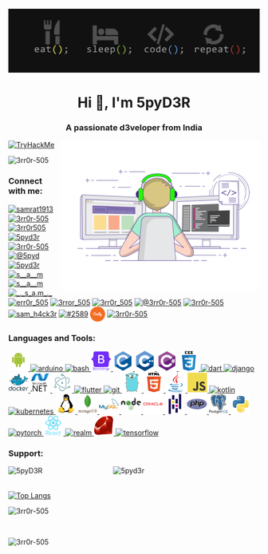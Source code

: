 ![MasterHead](https://raw.githubusercontent.com/3rr0r-505/3rr0r-505/main/coder-law.jpg)
<h1 align="center">Hi 👋, I'm 5pyD3R</h1>
<h3 align="center">A passionate d3veloper from India</h3>
<img align="right" alt="Coding" width="400" src="https://raw.githubusercontent.com/3rr0r-505/3rr0r-505/main/coding-freak.gif")>

[![TryHackMe](https://tryhackme-badges.s3.amazonaws.com/5pyD3R.png?version=7)](https://tryhackme.com/p/5pyD3R)

<p align="left"> <img src="https://komarev.com/ghpvc/?username=3rr0r-505&label=Profile%20views&color=0e75b6&style=flat" alt="3rr0r-505" /> </p>

<h3 align="left">Connect with me:</h3>
<p align="left">
<a href="https://linkedin.com/in/samrat1913" target="blank"><img align="center" src="https://raw.githubusercontent.com/rahuldkjain/github-profile-readme-generator/master/src/images/icons/Social/linked-in-alt.svg" alt="samrat1913" height="30" width="40" /></a>
<a href="https://codepen.io/3rr0r-505" target="blank"><img align="center" src="https://raw.githubusercontent.com/rahuldkjain/github-profile-readme-generator/master/src/images/icons/Social/codepen.svg" alt="3rr0r-505" height="30" width="40" /></a>
<a href="https://dev.to/3rr0r505" target="blank"><img align="center" src="https://raw.githubusercontent.com/rahuldkjain/github-profile-readme-generator/master/src/images/icons/Social/devto.svg" alt="3rr0r505" height="30" width="40" /></a>
<a href="https://stackoverflow.com/users/19831051/5pyd3r" target="blank"><img align="center" src="https://raw.githubusercontent.com/rahuldkjain/github-profile-readme-generator/master/src/images/icons/Social/stack-overflow.svg" alt="5pyd3r" height="30" width="40" /></a>
<a href="https://codesandbox.io/u/3rr0r-505" target="blank"><img align="center" src="https://raw.githubusercontent.com/rahuldkjain/github-profile-readme-generator/master/src/images/icons/Social/codesandbox.svg" alt="3rr0r-505" height="30" width="30" /></a>
<a href="https://medium.com/@5pyd" target="blank"><img align="center" src="https://raw.githubusercontent.com/rahuldkjain/github-profile-readme-generator/master/src/images/icons/Social/medium.svg" alt="@5pyd" height="30" width="40" /></a>
<a href="https://www.behance.net/5pyd3r" target="blank"><img align="center" src="https://raw.githubusercontent.com/rahuldkjain/github-profile-readme-generator/master/src/images/icons/Social/behance.svg" alt="5pyd3r" height="30" width="40" /></a>
<a href="https://dribbble.com/5pyD" target="blank"><img align="center" src="https://raw.githubusercontent.com/rahuldkjain/github-profile-readme-generator/master/src/images/icons/Social/dribbble.svg" alt="s__a__m" height="30" width="40" /></a>
<a href="https://www.fiverr.com/spy_d3r" target="blank"><img align="center" src="https://www.vectorlogo.zone/logos/fiverr/fiverr-icon.svg" alt="s__a__m" height="30" width="40" /></a>
<a href="https://instagram.com/_._s_a.m_._" target="blank"><img align="center" src="https://raw.githubusercontent.com/rahuldkjain/github-profile-readme-generator/master/src/images/icons/Social/instagram.svg" alt="_._s_a.m_._" height="30" width="40" /></a>
<a href="https://www.codechef.com/users/err0r_505" target="blank"><img align="center" src="https://cdn.jsdelivr.net/npm/simple-icons@3.1.0/icons/codechef.svg" alt="err0r_505" height="30" width="40" /></a>
<a href="https://www.hackerrank.com/3rror_505" target="blank"><img align="center" src="https://raw.githubusercontent.com/rahuldkjain/github-profile-readme-generator/master/src/images/icons/Social/hackerrank.svg" alt="3rror_505" height="30" width="40" /></a>
<a href="https://codeforces.com/profile/3rr0r_505" target="blank"><img align="center" src="https://raw.githubusercontent.com/rahuldkjain/github-profile-readme-generator/master/src/images/icons/Social/codeforces.svg" alt="3rr0r_505" height="30" width="40" /></a>
<a href="https://www.hackerearth.com/@3rr0r-505" target="blank"><img align="center" src="https://raw.githubusercontent.com/rahuldkjain/github-profile-readme-generator/master/src/images/icons/Social/hackerearth.svg" alt="@3rr0r-505" height="30" width="40" /></a>
<a href="https://www.leetcode.com/3rr0r-505" target="blank"><img align="center" src="https://raw.githubusercontent.com/rahuldkjain/github-profile-readme-generator/master/src/images/icons/Social/leet-code.svg" alt="3rr0r-505" height="30" width="40" /></a>
<a href="https://auth.geeksforgeeks.org/user/sam_h4ck3r" target="blank"><img align="center" src="https://raw.githubusercontent.com/rahuldkjain/github-profile-readme-generator/master/src/images/icons/Social/geeks-for-geeks.svg" alt="sam_h4ck3r" height="30" width="40" /></a>
<a href="https://discord.gg/#2589" target="blank"><img align="center" src="https://raw.githubusercontent.com/rahuldkjain/github-profile-readme-generator/master/src/images/icons/Social/discord.svg" alt="#2589" height="30" width="40" /></a>
<a href="https://www.credly.com/users/samrat-dey.6f6a07f0" target="blank"><img align="center" src="https://github.com/3rr0r-505/3rr0r-505/blob/main/credly-icon.svg" alt="3rr0r-505" height="30" width="30" /></a>
<a href="https://www.stopstalk.com/user/profile/5pyD3R" target="blank"><img align="center" src="https://www.stopstalk.com/static/images/stopstalk-logo.png" alt="3rr0r-505" height="30" width="30" /></a>
</p>

<h3 align="left">Languages and Tools:</h3>
<p align="left"> <a href="https://developer.android.com" target="_blank" rel="noreferrer"> <img src="https://raw.githubusercontent.com/devicons/devicon/master/icons/android/android-original-wordmark.svg" alt="android" width="40" height="40"/> </a> <a href="https://www.arduino.cc/" target="_blank" rel="noreferrer"> <img src="https://cdn.worldvectorlogo.com/logos/arduino-1.svg" alt="arduino" width="40" height="40"/> </a> <a href="https://www.gnu.org/software/bash/" target="_blank" rel="noreferrer"> <img src="https://www.vectorlogo.zone/logos/gnu_bash/gnu_bash-icon.svg" alt="bash" width="40" height="40"/> </a> <a href="https://getbootstrap.com" target="_blank" rel="noreferrer"> <img src="https://raw.githubusercontent.com/devicons/devicon/master/icons/bootstrap/bootstrap-plain-wordmark.svg" alt="bootstrap" width="40" height="40"/> </a> <a href="https://www.cprogramming.com/" target="_blank" rel="noreferrer"> <img src="https://raw.githubusercontent.com/devicons/devicon/master/icons/c/c-original.svg" alt="c" width="40" height="40"/> </a> <a href="https://www.w3schools.com/cpp/" target="_blank" rel="noreferrer"> <img src="https://raw.githubusercontent.com/devicons/devicon/master/icons/cplusplus/cplusplus-original.svg" alt="cplusplus" width="40" height="40"/> </a> <a href="https://www.w3schools.com/cs/" target="_blank" rel="noreferrer"> <img src="https://raw.githubusercontent.com/devicons/devicon/master/icons/csharp/csharp-original.svg" alt="csharp" width="40" height="40"/> </a> <a href="https://www.w3schools.com/css/" target="_blank" rel="noreferrer"> <img src="https://raw.githubusercontent.com/devicons/devicon/master/icons/css3/css3-original-wordmark.svg" alt="css3" width="40" height="40"/> </a> <a href="https://dart.dev" target="_blank" rel="noreferrer"> <img src="https://www.vectorlogo.zone/logos/dartlang/dartlang-icon.svg" alt="dart" width="40" height="40"/> </a> <a href="https://www.djangoproject.com/" target="_blank" rel="noreferrer"> <img src="https://cdn.worldvectorlogo.com/logos/django.svg" alt="django" width="40" height="40"/> </a> <a href="https://www.docker.com/" target="_blank" rel="noreferrer"> <img src="https://raw.githubusercontent.com/devicons/devicon/master/icons/docker/docker-original-wordmark.svg" alt="docker" width="40" height="40"/> </a> <a href="https://dotnet.microsoft.com/" target="_blank" rel="noreferrer"> <img src="https://raw.githubusercontent.com/devicons/devicon/master/icons/dot-net/dot-net-original-wordmark.svg" alt="dotnet" width="40" height="40"/> </a> <a href="https://www.electronjs.org" target="_blank" rel="noreferrer"> <img src="https://raw.githubusercontent.com/devicons/devicon/master/icons/electron/electron-original.svg" alt="electron" width="40" height="40"/> </a> <a href="https://flutter.dev" target="_blank" rel="noreferrer"> <img src="https://www.vectorlogo.zone/logos/flutterio/flutterio-icon.svg" alt="flutter" width="40" height="40"/> </a> <a href="https://git-scm.com/" target="_blank" rel="noreferrer"> <img src="https://www.vectorlogo.zone/logos/git-scm/git-scm-icon.svg" alt="git" width="40" height="40"/> </a> <a href="https://golang.org" target="_blank" rel="noreferrer"> <img src="https://raw.githubusercontent.com/devicons/devicon/master/icons/go/go-original.svg" alt="go" width="40" height="40"/> </a> <a href="https://www.w3.org/html/" target="_blank" rel="noreferrer"> <img src="https://raw.githubusercontent.com/devicons/devicon/master/icons/html5/html5-original-wordmark.svg" alt="html5" width="40" height="40"/> </a> <a href="https://www.java.com" target="_blank" rel="noreferrer"> <img src="https://raw.githubusercontent.com/devicons/devicon/master/icons/java/java-original.svg" alt="java" width="40" height="40"/> </a> <a href="https://developer.mozilla.org/en-US/docs/Web/JavaScript" target="_blank" rel="noreferrer"> <img src="https://raw.githubusercontent.com/devicons/devicon/master/icons/javascript/javascript-original.svg" alt="javascript" width="40" height="40"/> </a> <a href="https://kotlinlang.org" target="_blank" rel="noreferrer"> <img src="https://www.vectorlogo.zone/logos/kotlinlang/kotlinlang-icon.svg" alt="kotlin" width="40" height="40"/> </a> <a href="https://kubernetes.io" target="_blank" rel="noreferrer"> <img src="https://www.vectorlogo.zone/logos/kubernetes/kubernetes-icon.svg" alt="kubernetes" width="40" height="40"/> </a> <a href="https://www.linux.org/" target="_blank" rel="noreferrer"> <img src="https://raw.githubusercontent.com/devicons/devicon/master/icons/linux/linux-original.svg" alt="linux" width="40" height="40"/> </a> <a href="https://www.mongodb.com/" target="_blank" rel="noreferrer"> <img src="https://raw.githubusercontent.com/devicons/devicon/master/icons/mongodb/mongodb-original-wordmark.svg" alt="mongodb" width="40" height="40"/> </a> <a href="https://www.mysql.com/" target="_blank" rel="noreferrer"> <img src="https://raw.githubusercontent.com/devicons/devicon/master/icons/mysql/mysql-original-wordmark.svg" alt="mysql" width="40" height="40"/> </a> <a href="https://nodejs.org" target="_blank" rel="noreferrer"> <img src="https://raw.githubusercontent.com/devicons/devicon/master/icons/nodejs/nodejs-original-wordmark.svg" alt="nodejs" width="40" height="40"/> </a> <a href="https://www.oracle.com/" target="_blank" rel="noreferrer"> <img src="https://raw.githubusercontent.com/devicons/devicon/master/icons/oracle/oracle-original.svg" alt="oracle" width="40" height="40"/> </a> <a href="https://pandas.pydata.org/" target="_blank" rel="noreferrer"> <img src="https://raw.githubusercontent.com/devicons/devicon/2ae2a900d2f041da66e950e4d48052658d850630/icons/pandas/pandas-original.svg" alt="pandas" width="40" height="40"/> </a> <a href="https://www.php.net" target="_blank" rel="noreferrer"> <img src="https://raw.githubusercontent.com/devicons/devicon/master/icons/php/php-original.svg" alt="php" width="40" height="40"/> </a> <a href="https://www.postgresql.org" target="_blank" rel="noreferrer"> <img src="https://raw.githubusercontent.com/devicons/devicon/master/icons/postgresql/postgresql-original-wordmark.svg" alt="postgresql" width="40" height="40"/> </a> <a href="https://www.python.org" target="_blank" rel="noreferrer"> <img src="https://raw.githubusercontent.com/devicons/devicon/master/icons/python/python-original.svg" alt="python" width="40" height="40"/> </a> <a href="https://pytorch.org/" target="_blank" rel="noreferrer"> <img src="https://www.vectorlogo.zone/logos/pytorch/pytorch-icon.svg" alt="pytorch" width="40" height="40"/> </a> <a href="https://reactjs.org/" target="_blank" rel="noreferrer"> <img src="https://raw.githubusercontent.com/devicons/devicon/master/icons/react/react-original-wordmark.svg" alt="react" width="40" height="40"/> </a> <a href="https://realm.io/" target="_blank" rel="noreferrer"> <img src="https://raw.githubusercontent.com/bestofjs/bestofjs-webui/8665e8c267a0215f3159df28b33c365198101df5/public/logos/realm.svg" alt="realm" width="40" height="40"/> </a> <a href="https://www.ruby-lang.org/en/" target="_blank" rel="noreferrer"> <img src="https://raw.githubusercontent.com/devicons/devicon/master/icons/ruby/ruby-original.svg" alt="ruby" width="40" height="40"/> </a> <a href="https://www.tensorflow.org" target="_blank" rel="noreferrer"> <img src="https://www.vectorlogo.zone/logos/tensorflow/tensorflow-icon.svg" alt="tensorflow" width="40" height="40"/> </a> </p>

<h3 align="left">Support:</h3>
<p><a href="https://www.buymeacoffee.com/5pyD3R"> <img align="left" src="https://cdn.buymeacoffee.com/buttons/v2/default-yellow.png" height="50" width="210" alt="5pyD3R" /></a><a href="https://ko-fi.com/5pyd3r"> <img align="left" src="https://cdn.ko-fi.com/cdn/kofi3.png?v=3" height="50" width="210" alt="5pyd3r" /></a></p><br><br></p>


<!-- <p><img align="left" src="[(https://github-readme-stats.vercel.app/api/top-langs/?username=3rr0r-505&layout=compact)](https://github.com/anuraghazra/github-readme-stats)" alt="3rr0r-505" /></p> -->

[![Top Langs](https://github-readme-stats.vercel.app/api/top-langs/?username=3rr0r-505&layout=donut-vertical)](https://github.com/anuraghazra/github-readme-stats)

<p>&nbsp;<img align="left" style="margin-bottom: 20px;" src="https://github-readme-stats.vercel.app/api?username=3rr0r-505&theme=cobalt2&show_icons=true)](https://github.com/anuraghazra/github-readme-stats)" alt="3rr0r-505" /></p>

<p>&nbsp;</p>

<p>&nbsp;<img align="left" src="https://github-readme-streak-stats.herokuapp.com/?user=3rr0r-505&" alt="3rr0r-505" /></p>




